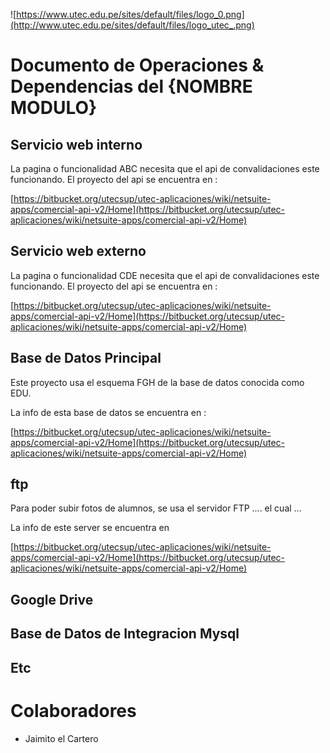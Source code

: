 ![https://www.utec.edu.pe/sites/default/files/logo_0.png](http://www.utec.edu.pe/sites/default/files/logo_utec_.png)

# Documento de Operaciones & Dependencias del {NOMBRE MODULO}

## Servicio web interno
La pagina o funcionalidad ABC necesita que el api de convalidaciones este funcionando.
El proyecto del api se encuentra en :

[https://bitbucket.org/utecsup/utec-aplicaciones/wiki/netsuite-apps/comercial-api-v2/Home](https://bitbucket.org/utecsup/utec-aplicaciones/wiki/netsuite-apps/comercial-api-v2/Home)


## Servicio web externo
La pagina o funcionalidad CDE  necesita que el api de convalidaciones este funcionando.
El proyecto del api se encuentra en :

[https://bitbucket.org/utecsup/utec-aplicaciones/wiki/netsuite-apps/comercial-api-v2/Home](https://bitbucket.org/utecsup/utec-aplicaciones/wiki/netsuite-apps/comercial-api-v2/Home)

## Base de Datos Principal

Este proyecto usa el esquema FGH de la base de datos conocida como EDU.

La info de esta base de datos se encuentra en :

[https://bitbucket.org/utecsup/utec-aplicaciones/wiki/netsuite-apps/comercial-api-v2/Home](https://bitbucket.org/utecsup/utec-aplicaciones/wiki/netsuite-apps/comercial-api-v2/Home)

## ftp

Para poder subir fotos de alumnos, se usa el servidor FTP .... el cual ...

La info de este server se encuentra en

[https://bitbucket.org/utecsup/utec-aplicaciones/wiki/netsuite-apps/comercial-api-v2/Home](https://bitbucket.org/utecsup/utec-aplicaciones/wiki/netsuite-apps/comercial-api-v2/Home)

## Google Drive


## Base de Datos de Integracion Mysql

## Etc


# Colaboradores
*  Jaimito el Cartero
